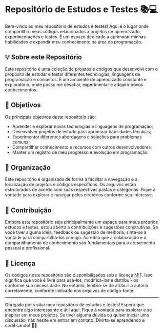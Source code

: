 # Repositório de Estudos e Testes 📚💻

Bem-vindo ao meu repositório de estudos e testes! Aqui é o lugar onde compartilho meus códigos relacionados a projetos de aprendizado, experimentações e testes. É um espaço dedicado a aprimorar minhas habilidades e expandir meu conhecimento na área da programação.

## 💡 Sobre este Repositório

Este repositório é uma coleção de projetos e códigos que desenvolvi com o propósito de estudar e testar diferentes tecnologias, linguagens de programação e conceitos. É um ambiente de aprendizado constante e exploratório, onde posso me desafiar, experimentar e adquirir novos conhecimentos.

## 🌱 Objetivos

Os principais objetivos deste repositório são:

- Aprender e explorar novas tecnologias e linguagens de programação;
- Desenvolver projetos de estudo para aprimorar habilidades técnicas;
- Experimentar diferentes abordagens e soluções para problemas comuns;
- Compartilhar conhecimento e recursos com outros desenvolvedores;
- Manter um registro de meu progresso e evolução em programação.

## 📂 Organização

Este repositório é organizado de forma a facilitar a navegação e a localização de projetos e códigos específicos. Os arquivos estão estruturados de acordo com suas respectivas pastas e categorias. Fique à vontade para explorar e navegar pelos diretórios conforme seu interesse.

## 🙌 Contribuição

Embora este repositório seja principalmente um espaço para meus próprios estudos e testes, estou aberto a contribuições e sugestões construtivas. Se você tiver alguma ideia, feedback ou sugestão de melhoria, sinta-se à vontade para compartilhá-los comigo. Acredito que a colaboração e o compartilhamento de conhecimento são fundamentais para o crescimento pessoal e profissional.

## 📝 Licença

Os códigos neste repositório são disponibilizados sob a licença [MIT](https://opensource.org/licenses/MIT). Isso significa que você é livre para usá-los, modificá-los e distribuí-los conforme sua necessidade. No entanto, lembre-se de atribuir a autoria corretamente, conforme indicado nos arquivos de código-fonte.

---
Obrigado por visitar meu repositório de estudos e testes! Espero que encontre algo interessante e útil aqui. Fique à vontade para explorar e se inspirar em meus projetos. Se tiver alguma dúvida ou quiser iniciar uma discussão, não hesite em entrar em contato. Divirta-se aprendendo e codificando! 💪😊
